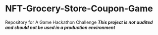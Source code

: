 # NFT-Grocery-Store-Coupon-Game
Repository for A Game Hackathon Challenge 
***This project is not audited and should not be used in a production environment***
